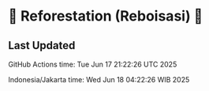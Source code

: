 
# 🌳 Reforestation (Reboisasi) 🌲

## Last Updated

GitHub Actions time: Tue Jun 17 21:22:26 UTC 2025

Indonesia/Jakarta time: Wed Jun 18 04:22:26 WIB 2025

